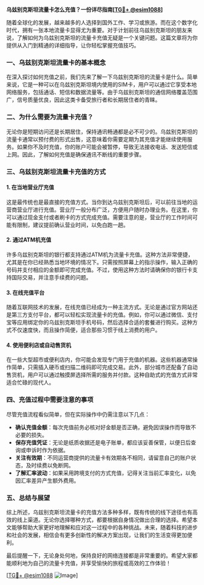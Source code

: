 **乌兹别克斯坦流量卡怎么充值？一份详尽指南[[TG💪+ @esim1088](https://t.me/s/esim1088)]**

随着全球化的发展，越来越多的人选择到国外工作、学习或旅游。而在这个数字化时代，拥有一张本地流量卡显得尤为重要。对于计划前往乌兹别克斯坦的朋友来说，了解如何为乌兹别克斯坦的流量卡充值无疑是一个关键问题。这篇文章将为你提供从入门到精通的详细指导，让你轻松掌握充值技巧。

### 一、乌兹别克斯坦流量卡的基本概念

在深入探讨如何充值之前，我们先来了解一下乌兹别克斯坦的流量卡是什么。简单来说，它是一种可以在乌兹别克斯坦境内使用的SIM卡，用户可以通过它享受本地网络服务，包括通话、短信和数据流量等。由于乌兹别克斯坦的通信网络覆盖范围广，信号质量优良，因此这类卡备受旅行者和长期居住者的青睐。

### 二、为什么需要为流量卡充值？

无论你是短期访问还是长期居住，保持通讯畅通都是必不可少的。乌兹别克斯坦的流量卡通常以预付费的形式出售，这意味着你需要定期为其充值才能继续使用服务。如果你不及时充值，你的账户可能会被暂停，导致无法接收电话、发送短信或上网。因此，了解如何充值是确保通讯不断线的重要步骤。

### 三、乌兹别克斯坦流量卡充值的方式

#### 1. 在当地营业厅充值

这是最传统也是最直接的充值方式。当你到达乌兹别克斯坦后，可以前往当地的运营商营业厅进行充值。营业厅一般分布广泛，方便用户随时办理业务。在这里，你可以通过现金支付或者刷卡的方式完成充值。需要注意的是，营业厅的工作时间可能有限制，建议提前确认营业时间，以免白跑一趟。

#### 2. 通过ATM机充值

许多乌兹别克斯坦的银行都支持通过ATM机为流量卡充值。这种方法非常便捷，尤其是在你已经熟悉当地环境的情况下。只需按照屏幕上的指示操作，输入正确的号码并支付相应的金额即可完成充值。不过，使用这种方法时请确保你的银行卡支持国际交易，并注意手续费的问题。

#### 3. 在线充值平台

随着互联网技术的发展，在线充值已经成为一种主流方式。无论是通过官方网站还是第三方支付平台，都可以轻松实现流量卡的充值。例如，你可以通过微信、支付宝等应用绑定你的乌兹别克斯坦手机号码，然后选择合适的套餐进行购买。这种方式不仅速度快，而且操作简便，适合那些习惯于线上消费的用户。

#### 4. 使用便利店或自动售货机

在一些大型超市或便利店内，你可能会发现专门用于充值的机器。这些机器通常操作简单，只需插入硬币或扫描二维码即可完成交易。此外，部分城市还配备了自动售货机，用户可以通过触摸屏选择所需的服务并付款。这种自助式的充值方式非常适合忙碌的现代人。

### 四、充值过程中需要注意的事项

尽管充值流程看似简单，但在实际操作中仍需注意以下几点：

- **确认充值金额**：每次充值前务必核对好金额是否正确，避免因误操作而导致不必要的损失。
- **保存充值凭证**：无论是纸质收据还是电子账单，都应该妥善保管，以便日后查询或申诉时作为依据。
- **关注有效期**：不同运营商提供的流量卡有效期各不相同，请留意自己的账户状态，及时续费以免断网。
- **了解汇率波动**：如果采用跨境支付的方式充值，记得关注当前汇率变化，以免因汇率差异产生额外费用。

### 五、总结与展望

综上所述，乌兹别克斯坦流量卡的充值方法多种多样，既有传统的线下途径也有高效的线上渠道。无论你选择哪种方式，都要根据自身情况做出合理的选择。希望本文能够帮助大家更好地理解和应对这一过程中的各种挑战。未来，随着科技的进步和社会的发展，相信会有更多创新性的解决方案出现，让我们的生活变得更加便利。

最后提醒一下，无论身处何地，保持良好的网络连接都是非常重要的。希望大家都能顺利地为自己的流量卡充值，并享受愉快的旅程或高效的工作体验！

[[TG💪+ @esim1088](https://t.me/s/esim1088) ![Image](https://i.postimg.cc/4NQfJmqS/Snipaste-2025-05-13-00-14-12.png)]